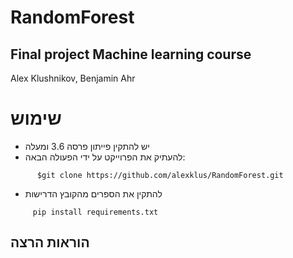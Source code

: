 # RandomForest
## Final project Machine learning course
Alex Klushnikov, Benjamin Ahr

# שימוש
- יש להתקין פייתון פרסה 3.6 ומעלה 
- להעתיק את הפרוייקט על ידי הפעולה הבאה:
~~~
      $git clone https://github.com/alexklus/RandomForest.git
~~~
- להתקין את הספרים מהקובץ הדרישות 
 ~~~
      pip install requirements.txt
~~~
## הוראות הרצה
